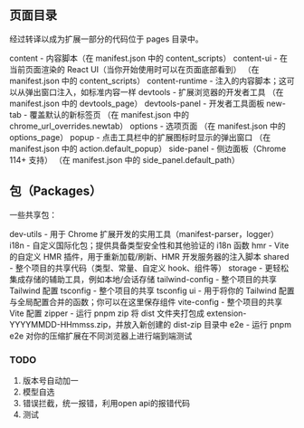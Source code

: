 ## 页面目录
经过转译以成为扩展一部分的代码位于 pages 目录中。

content - 内容脚本（在 manifest.json 中的 content_scripts）
content-ui - 在当前页面渲染的 React UI（当你开始使用时可以在页面底部看到） （在 manifest.json 中的 content_scripts）
content-runtime - 注入的内容脚本；这可以从弹出窗口注入，如标准内容一样
devtools - 扩展浏览器的开发者工具 （在 manifest.json 中的 devtools_page）
devtools-panel - 开发者工具面板
new-tab - 覆盖默认的新标签页 （在 manifest.json 中的 chrome_url_overrides.newtab）
options - 选项页面 （在 manifest.json 中的 options_page）
popup - 点击工具栏中的扩展图标时显示的弹出窗口 （在 manifest.json 中的 action.default_popup）
side-panel - 侧边面板（Chrome 114+ 支持） （在 manifest.json 中的 side_panel.default_path）

## 包（Packages）
一些共享包：

dev-utils - 用于 Chrome 扩展开发的实用工具（manifest-parser，logger）
i18n - 自定义国际化包；提供具备类型安全性和其他验证的 i18n 函数
hmr - Vite 的自定义 HMR 插件，用于重新加载/刷新、HMR 开发服务器的注入脚本
shared - 整个项目的共享代码（类型、常量、自定义 hook、组件等）
storage - 更轻松集成存储的辅助工具，例如本地/会话存储
tailwind-config - 整个项目的共享 Tailwind 配置
tsconfig - 整个项目的共享 tsconfig
ui - 用于将你的 Tailwind 配置与全局配置合并的函数；你可以在这里保存组件
vite-config - 整个项目的共享 Vite 配置
zipper - 运行 pnpm zip 将 dist 文件夹打包成 extension-YYYYMMDD-HHmmss.zip，并放入新创建的 dist-zip 目录中
e2e - 运行 pnpm e2e 对你的压缩扩展在不同浏览器上进行端到端测试


### TODO
1. 版本号自动加一
2. 模型自选
3. 错误拦截，统一报错，利用open api的报错代码
4. 测试
